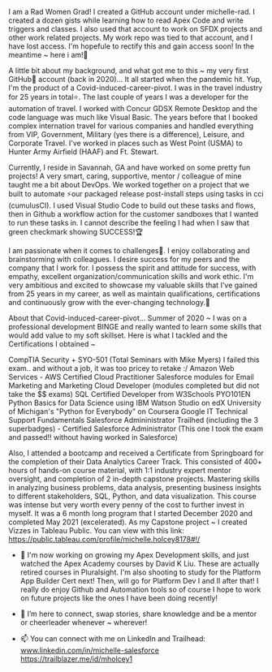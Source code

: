 I am a Rad Women Grad! I created a GitHub account under michelle-rad. I created a dozen gists while learning how to read Apex Code and write triggers and classes. I also used that account to work on SFDX projects and other work related projects. My work repo was tied to that account, and I have lost access. I'm hopefule to rectify this and gain access soon! In the meantime ~ here i am!👊 

A little bit about my background, and what got me to this ~ my very first GitHub🤖 account (back in 2020)... It all started when the pandemic hit. Yup, I'm the product of a Covid-induced-career-pivot. I was in the travel industry for 25 years in total⭐️. The last couple of years I was a developer for the automation of travel. I worked with Concur GDSX Remote Desktop and the code language was much like Visual Basic. The years before that I booked complex internation travel for various companies and handled everything from VIP, Government, Military (yes there is a difference), Leisure, and Corporate Travel. I've worked in places such as West Point (USMA) to Hunter Army Airfield (HAAF) and Ft. Stewart. 

Currently, I reside in Savannah, GA and have worked on some pretty fun projects! A very smart, caring, supportive, mentor / colleague of mine taught me a bit about DevOps. We worked together on a project that we built to automate ⚡️our packaged release post-install steps using tasks in cci (cumulusCI). I used Visual Studio Code to build out these tasks and flows, then in Github a workflow action for the customer sandboxes that I wanted to run these tasks in. I cannot describe the feeling I had when I saw that green checkmark showing SUCCESS!🏆

I am passionate when it comes to challenges🥇. I enjoy collaborating and brainstorming with colleagues. I desire success for my peers and the company that I work for. I possess the spirit and attitude for success, with empathy, excellent organization/communication skills and work ethic. I'm very ambitious and excited to showcase my valuable skills that I've gained from 25 years in my career, as well as maintain qualifications, certifications and continuously grow with the ever-changing technology.🙌

About that Covid-induced-career-pivot...
Summer of 2020 ~ I was on a professional development BINGE and really wanted to learn some skills that would add value to my soft skillset. 
Here is what I tackled and the Certifications I obtained ~ 

CompTIA Security + SYO-501 (Total Seminars with Mike Myers) I failed this exam.. and without a job, it was too pricey to retake :/
Amazon Web Services - AWS Certified Cloud Practitioner
Salesforce modules for Email Marketing and Marketing Cloud Developer (modules completed but did not take the $$ exams)
SQL Certified Developer from W3Schools
PYO101EN Python Basics for Data Science using IBM Watson Studio on edX
University of Michigan's "Python for Everybody" on Coursera
Google IT Technical Support Fundamentals
Salesforce Admininistrator Trailhed (including the 3 superbadges) - Certified Salesforce Administrator (This one I took the exam and passed!! without having worked in Salesforce)

Also, I attended a bootcamp and received a Certificate from Springboard for the completion of their Data Analytics Career Track. This consisted of 400+ hours of hands-on course material, with 1:1 industry expert mentor oversight, and completion of 2 in-depth capstone projects. Mastering skills in analyzing business problems, data analysis, presenting business insights to different stakeholders, SQL, Python, and data visualization. This course was intense but very worth every penny of the cost to further invest in myself. It was a 6 month long program that I started December 2020 and completed May 2021 (excelerated). As my Capstone project ~ I created Vizzes in Tableau Public. You can view with this link: https://public.tableau.com/profile/michelle.holcey8178#!/

- 🌱 I'm now working on growing my Apex Development skills, and just watched the Apex Academy courses by David K Liu. These are actually retired courses in Pluralsight.
      I'm also shooting to study for the Platform App Builder Cert next! Then, will go for Platform Dev I and II after that! I really do enjoy Github and Automation tools so of 
      course I hope to work on future projects like the ones I have been doing recently!
  
- 💞️ I’m here to connect, swap stories, share knowledge and be a mentor or cheerleader whenever ~ wherever!

- 📫 You can connect with me on LinkedIn and Trailhead:
      www.linkedin.com/in/michelle-salesforce
      https://trailblazer.me/id/mholcey1


